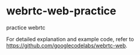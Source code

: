 # webrtc-web-practice


practice webrtc


For detailed explanation and example code, refer to https://github.com/googlecodelabs/webrtc-web.
